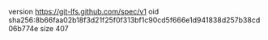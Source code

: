 version https://git-lfs.github.com/spec/v1
oid sha256:8b66faa02b18f3d21f25f0f313bf1c90cd5f666e1d941838d257b38cd06b774e
size 407
